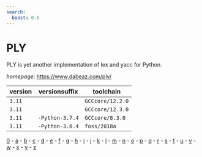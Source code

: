 ```yaml
---
search:
  boost: 0.5
---
```

# PLY

PLY is yet another implementation of lex and yacc for Python.

*homepage*: <https://www.dabeaz.com/ply/>

version | versionsuffix | toolchain
--------|---------------|----------
``3.11`` |  | ``GCCcore/12.2.0``
``3.11`` |  | ``GCCcore/12.3.0``
``3.11`` | ``-Python-3.7.4`` | ``GCCcore/8.3.0``
``3.11`` | ``-Python-3.6.4`` | ``foss/2018a``

[0](../0/index.md) - [a](../a/index.md) - [b](../b/index.md) - [c](../c/index.md) - [d](../d/index.md) - [e](../e/index.md) - [f](../f/index.md) - [g](../g/index.md) - [h](../h/index.md) - [i](../i/index.md) - [j](../j/index.md) - [k](../k/index.md) - [l](../l/index.md) - [m](../m/index.md) - [n](../n/index.md) - [o](../o/index.md) - [p](../p/index.md) - [q](../q/index.md) - [r](../r/index.md) - [s](../s/index.md) - [t](../t/index.md) - [u](../u/index.md) - [v](../v/index.md) - [w](../w/index.md) - [x](../x/index.md) - [y](../y/index.md) - [z](../z/index.md)

